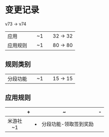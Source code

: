 # 变更记录

v73 -> v74

||||||
|-|:-:|:-:|:-:|:-:|
|应用||~1||32 -> 32|
|应用规则||~1||80 -> 80|

## 规则类别

||||||
|-|:-:|:-:|:-:|:-:|
|分段功能||~1||15 -> 15|

## 应用规则

||+|~|-|
|:-:|-|-|-|
|米游社<br>~1||<li>分段功能-领取签到奖励||
